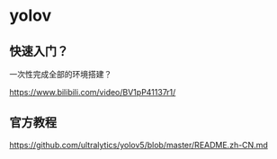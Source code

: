 # yolov

## 快速入门？

一次性完成全部的环境搭建？

https://www.bilibili.com/video/BV1pP41137r1/

## 官方教程

https://github.com/ultralytics/yolov5/blob/master/README.zh-CN.md
